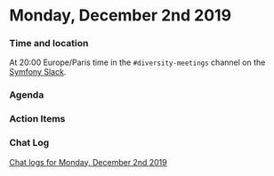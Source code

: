 # Monday, December 2nd 2019

### Time and location
At 20:00 Europe/Paris time in the `#diversity-meetings` channel on the [Symfony Slack][slack].

### Agenda

### Action Items

### Chat Log
[Chat logs for Monday, December 2nd 2019][log]

[slack]: https://symfony.com/slack
[log]: https://symfony.github.io/diversity/meetings/2019-12-02-log.html
